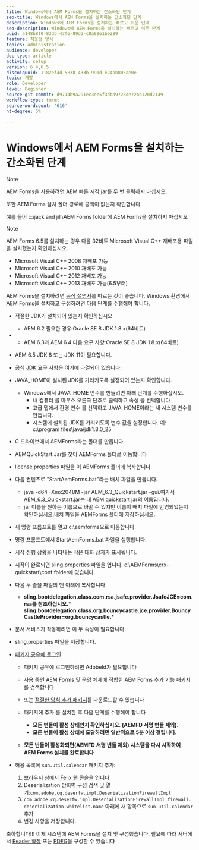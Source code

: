 ```yaml
---
title: Windows에서 AEM Forms을 설치하는 간소화된 단계
seo-title: Windows에서 AEM Forms을 설치하는 간소화된 단계
description: Windows에 AEM Forms을 설치하는 빠르고 쉬운 단계
seo-description: Windows에 AEM Forms을 설치하는 빠르고 쉬운 단계
uuid: a148b8f0-83db-47f6-89d3-c8a9961be289
feature: 적응형 양식
topics: administration
audience: developer
doc-type: article
activity: setup
version: 6.4,6.5
discoiquuid: 1182ef4d-5838-433b-991d-e24ab805ae0e
topic: 개발
role: Developer
level: Beginner
source-git-commit: d9714b9a291ec3ee5f3dba9723de72bb120d2149
workflow-type: tm+mt
source-wordcount: '616'
ht-degree: 5%

---
```



# Windows에서 AEM Forms을 설치하는 간소화된 단계

>[!NOTE]
>
>AEM Forms을 사용하려면 AEM 빠른 시작 jar를 두 번 클릭하지 마십시오.
>
>또한 AEM Forms 설치 폴더 경로에 공백이 없는지 확인합니다.
>
>예를 들어 c:\jack and jill\AEM Forms folder에 AEM Forms을 설치하지 마십시오

>[!NOTE]
>
>AEM Forms 6.5를 설치하는 경우 다음 32비트 Microsoft Visual C++ 재배포용 파일을 설치했는지 확인하십시오.
>
>* Microsoft Visual C++ 2008 재배포 가능
>* Microsoft Visual C++ 2010 재배포 가능
>* Microsoft Visual C++ 2012 재배포 가능
>* Microsoft Visual C++ 2013 재배포 가능(6.5부터)


AEM Forms을 설치하려면 [공식 설명서](https://helpx.adobe.com/kr/experience-manager/6-3/forms/using/installing-configuring-aem-forms-osgi.html)를 따르는 것이 좋습니다. Windows 환경에서 AEM Forms을 설치하고 구성하려면 다음 단계를 수행해야 합니다.

* 적절한 JDK가 설치되어 있는지 확인하십시오
   * AEM 6.2 필요한 경우:Oracle SE 8 JDK 1.8.x(64비트)
* 
   * AEM 6.3과 AEM 6.4 다음 요구 사항:Oracle SE 8 JDK 1.8.x(64비트)
* AEM 6.5 JDK 8 또는 JDK 11이 필요합니다.
* [공식 JDK ](https://helpx.adobe.com/experience-manager/6-3/sites/deploying/using/technical-requirements.html) 요구 사항은 여기에 나열되어 있습니다.
* JAVA_HOME이 설치된 JDK를 가리키도록 설정되어 있는지 확인합니다.
   * Windows에서 JAVA_HOME 변수를 만들려면 아래 단계를 수행하십시오.
      * 내 컴퓨터 를 마우스 오른쪽 단추로 클릭하고 속성 을 선택합니다
      * 고급 탭에서 환경 변수 를 선택하고 JAVA_HOME이라는 새 시스템 변수를 만듭니다.
      * 시스템에 설치된 JDK를 가리키도록 변수 값을 설정합니다. 예: c:\program files\java\jdk1.8.0_25

* C 드라이브에서 AEMForms라는 폴더를 만듭니다.
* AEMQuickStart.Jar를 찾아 AEMForms 폴더로 이동합니다
* license.properties 파일을 이 AEMForms 폴더에 복사합니다.
* 다음 컨텐츠로 &quot;StartAemForms.bat&quot;라는 배치 파일을 만듭니다.
   * java -d64 -Xmx2048M -jar AEM_6.3_Quickstart.jar -gui.여기서 AEM_6.3_Quickstart.jar는 내 AEM quickstart jar의 이름입니다.
   * jar 이름을 원하는 이름으로 바꿀 수 있지만 이름이 배치 파일에 반영되었는지 확인하십시오.배치 파일을 AEMForms 폴더에 저장하십시오.

* 새 명령 프롬프트를 열고 c:\aemforms으로 이동합니다.

* 명령 프롬프트에서 StartAemForms.bat 파일을 실행합니다.

* 시작 진행 상황을 나타내는 작은 대화 상자가 표시됩니다.

* 시작이 완료되면 sling.properties 파일을 엽니다. c:\AEMForms\crx-quickstart\conf folder에 있습니다.

* 다음 두 줄을 파일의 맨 아래에 복사합니다
   * **sling.bootdelegation.class.com.rsa.jsafe.provider.JsafeJCE=com.rsa를 참조하십시오.*** **sling.bootdelegation.class.org.bouncycastle.jce.provider.BouncyCastleProvider=org.bouncycastle.***
* 문서 서비스가 작동하려면 이 두 속성이 필요합니다
* sling.properties 파일을 저장합니다.

* [패키지 공유에 로그인](http://localhost:4502/crx/packageshare/login.html)

   * 패키지 공유에 로그인하려면 AdobeId가 필요합니다
   * 사용 중인 AEM Forms 및 운영 체제에 적합한 AEM Forms 추가 기능 패키지를 검색합니다
   * 또는 [적절한 양식 추가 패키지](https://helpx.adobe.com/kr/aem-forms/kb/aem-forms-releases.html)를 다운로드할 수 있습니다
   * 패키지에 추가 를 설치한 후 다음 단계를 수행해야 합니다

      * **모든 번들이 활성 상태인지 확인하십시오. (AEMFD 서명 번들 제외).**
      * **모든 번들이 활성 상태에 도달하려면 일반적으로 5분 이상 걸립니다.**
   * **모든 번들이 활성화되면(AEMFD 서명 번들 제외) 시스템을 다시 시작하여 AEM Forms 설치를 완료합니다**


* 허용 목록에 `sun.util.calendar` 패키지 추가:

   1. [브라우저 창에서 Felix 웹 콘솔을 엽니다.](http://localhost:4502/system/console/configMgr)
   2. Deserialization 방화벽 구성 검색 및 열기:`com.adobe.cq.deserfw.impl.DeserializationFirewallImpl`
   3. `com.adobe.cq.deserfw.impl.DeserializationFirewallImpl.firewall.deserialization.whitelist.name` 아래에 새 항목으로 `sun.util.calendar` 추가
   4. 변경 사항을 저장합니다.

축하합니다!!! 이제 시스템에 AEM Forms을 설치 및 구성했습니다.
필요에 따라 서버에서 [Reader 확장](https://helpx.adobe.com/experience-manager/6-3/forms/using/configuring-document-services.html) 또는 [ PDFG](https://helpx.adobe.com/experience-manager/6-3/forms/using/install-configure-pdf-generator.html)을 구성할 수 있습니다
